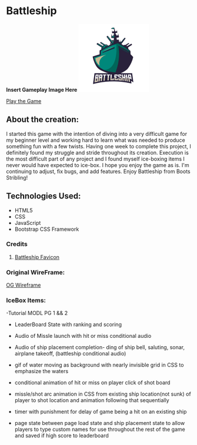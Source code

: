# Battleship

__Insert Gameplay Image Here__
![Gameplay Photo](assets/favicon.png)


[Play the Game](https://bootsstribling.github.io/Battleship/)

## About the creation: 
I started this game with the intention of diving into a very difficult game for my beginner level and working hard to learn what was needed to produce something fun with a few twists. Having one week to complete this project, I definitely found my struggle and stride throughout its creation. Execution is the most difficult part of any project and I found myself ice-boxing items I never would have expected to ice-box. I hope you enjoy the game as is. I'm continuing to adjust, fix bugs, and add features. Enjoy Battleship from Boots Stribling!

## Technologies Used:
- HTML5
- CSS
- JavaScript
- Bootstrap CSS Framework  

### Credits
1. [Battleship Favicon](https://www.vectorstock.com/royalty-free-vector/battleship-team-logo-vector-38208431)

### Original WireFrame: 

[OG Wireframe](assets/OG-Wireframe)


### IceBox Items:
-Tutorial MODL PG 1 && 2

- LeaderBoard State with ranking and scoring

- Audio of Missle launch with hit or miss conditional audio

- Audio of ship placement completion- ding of ship bell, saluting, sonar, airplane takeoff, (battleship conditional audio)

- gif of water moving as background with nearly invisible grid in CSS to emphasize the waters

- conditional animation of hit or miss on player click of shot board

- missle/shot arc animation in CSS from existing ship location(not sunk) of player to shot location and animation following that sequentially

- timer with punishment for delay of game being a hit on an existing ship

-  page state between page load state and ship placement state to allow players to type custom names for use throughout the rest of the game and saved if high score to leaderboard